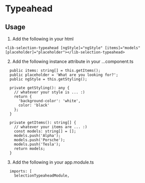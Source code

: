 # Typeahead

## Usage
1. Add the following in your html  
```
<lib-selection-typeahead [ngStyle]="ngStyle" [items]="models" [placeholder]="placeholder"></lib-selection-typeahead>
```

2. Add the following instance attribute in your ...component.ts  
```
  public items: string[] = this.getItems();
  public placeholder = 'What are you looking for?';
  public ngStyle = this.getStyling();

  private getStyling(): any {
    // whatever your style is ... :)
    return {
      'background-color': 'white',
      color: 'black'
    };
  }

  private getItems(): string[] {
    // whatever your items are ... :)
    const models: string[] = [];
    models.push('Alpha');
    models.push('Porsche');
    models.push('Tesla');
    return models;
  }

```

3. Add the following in your app.module.ts  
```
  imports: [
    SelectionTypeaheadModule,
```
